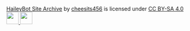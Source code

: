 <p>
  <a href="https://archive.haileybot.com">HaileyBot Site Archive</a>
  by
  <a href="https://cheesits456.dev">cheesits456</a>
  is licensed under
  <a href="https://creativecommons.org/licenses/by-sa/4.0">
    CC BY-SA 4.0
    <br>
    <img height="32" src="https://mirrors.creativecommons.org/presskit/icons/cc.svg?ref=chooser-v1>
    <img height="32" src="https://mirrors.creativecommons.org/presskit/icons/by.svg?ref=chooser-v1">
    <img height="32" src="https://mirrors.creativecommons.org/presskit/icons/sa.svg?ref=chooser-v1">
  </a>
</p>
